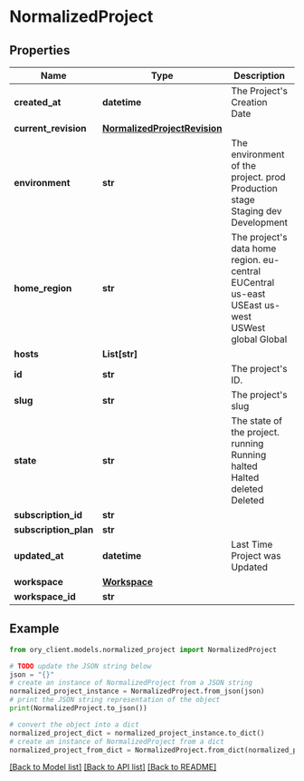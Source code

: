 # NormalizedProject


## Properties

Name | Type | Description | Notes
------------ | ------------- | ------------- | -------------
**created_at** | **datetime** | The Project&#39;s Creation Date | [readonly] 
**current_revision** | [**NormalizedProjectRevision**](NormalizedProjectRevision.md) |  | 
**environment** | **str** | The environment of the project. prod Production stage Staging dev Development | 
**home_region** | **str** | The project&#39;s data home region. eu-central EUCentral us-east USEast us-west USWest global Global | [readonly] 
**hosts** | **List[str]** |  | 
**id** | **str** | The project&#39;s ID. | [readonly] 
**slug** | **str** | The project&#39;s slug | [readonly] 
**state** | **str** | The state of the project. running Running halted Halted deleted Deleted | [readonly] 
**subscription_id** | **str** |  | [optional] 
**subscription_plan** | **str** |  | [optional] 
**updated_at** | **datetime** | Last Time Project was Updated | [readonly] 
**workspace** | [**Workspace**](Workspace.md) |  | [optional] 
**workspace_id** | **str** |  | 

## Example

```python
from ory_client.models.normalized_project import NormalizedProject

# TODO update the JSON string below
json = "{}"
# create an instance of NormalizedProject from a JSON string
normalized_project_instance = NormalizedProject.from_json(json)
# print the JSON string representation of the object
print(NormalizedProject.to_json())

# convert the object into a dict
normalized_project_dict = normalized_project_instance.to_dict()
# create an instance of NormalizedProject from a dict
normalized_project_from_dict = NormalizedProject.from_dict(normalized_project_dict)
```
[[Back to Model list]](../README.md#documentation-for-models) [[Back to API list]](../README.md#documentation-for-api-endpoints) [[Back to README]](../README.md)


